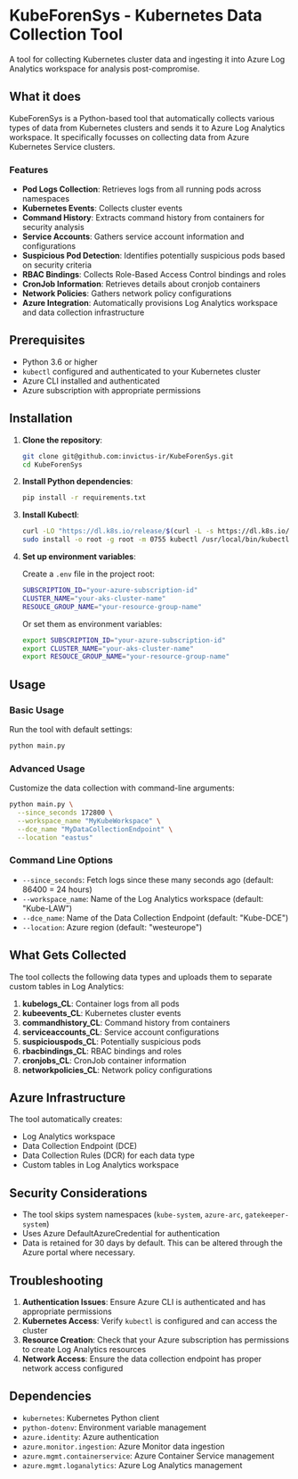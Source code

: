 # KubeForenSys - Kubernetes Data Collection Tool

A tool for collecting Kubernetes cluster data and ingesting it into Azure Log Analytics workspace for analysis post-compromise.

## What it does

KubeForenSys is a Python-based tool that automatically collects various types of data from Kubernetes clusters and sends it to Azure Log Analytics workspace. It specifically focusses on collecting data from Azure Kubernetes Service clusters.

### Features

- **Pod Logs Collection**: Retrieves logs from all running pods across namespaces
- **Kubernetes Events**: Collects cluster events
- **Command History**: Extracts command history from containers for security analysis
- **Service Accounts**: Gathers service account information and configurations
- **Suspicious Pod Detection**: Identifies potentially suspicious pods based on security criteria
- **RBAC Bindings**: Collects Role-Based Access Control bindings and roles
- **CronJob Information**: Retrieves details about cronjob containers
- **Network Policies**: Gathers network policy configurations
- **Azure Integration**: Automatically provisions Log Analytics workspace and data collection infrastructure

## Prerequisites

- Python 3.6 or higher
- `kubectl` configured and authenticated to your Kubernetes cluster
- Azure CLI installed and authenticated
- Azure subscription with appropriate permissions

## Installation

1. **Clone the repository**:
   ```bash
   git clone git@github.com:invictus-ir/KubeForenSys.git
   cd KubeForenSys
   ```

2. **Install Python dependencies**:
   ```bash
   pip install -r requirements.txt
   ```
3. **Install Kubectl**:

   ```bash
   curl -LO "https://dl.k8s.io/release/$(curl -L -s https://dl.k8s.io/release/stable.txt)/bin/linux/amd64/kubectl.sha256"
   sudo install -o root -g root -m 0755 kubectl /usr/local/bin/kubectl
   ```

4. **Set up environment variables**:
   
   Create a `.env` file in the project root:
   ```bash
   SUBSCRIPTION_ID="your-azure-subscription-id"
   CLUSTER_NAME="your-aks-cluster-name"
   RESOUCE_GROUP_NAME="your-resource-group-name"
   ```
   
   Or set them as environment variables:
   ```bash
   export SUBSCRIPTION_ID="your-azure-subscription-id"
   export CLUSTER_NAME="your-aks-cluster-name"
   export RESOUCE_GROUP_NAME="your-resource-group-name"
   ```

## Usage

### Basic Usage

Run the tool with default settings:
```bash
python main.py
```

### Advanced Usage

Customize the data collection with command-line arguments:
```bash
python main.py \
  --since_seconds 172800 \
  --workspace_name "MyKubeWorkspace" \
  --dce_name "MyDataCollectionEndpoint" \
  --location "eastus"
```

### Command Line Options

- `--since_seconds`: Fetch logs since these many seconds ago (default: 86400 = 24 hours)
- `--workspace_name`: Name of the Log Analytics workspace (default: "Kube-LAW")
- `--dce_name`: Name of the Data Collection Endpoint (default: "Kube-DCE")
- `--location`: Azure region (default: "westeurope")

## What Gets Collected

The tool collects the following data types and uploads them to separate custom tables in Log Analytics:

1. **kubelogs_CL**: Container logs from all pods
2. **kubeevents_CL**: Kubernetes cluster events
3. **commandhistory_CL**: Command history from containers
4. **serviceaccounts_CL**: Service account configurations
5. **suspiciouspods_CL**: Potentially suspicious pods
6. **rbacbindings_CL**: RBAC bindings and roles
7. **cronjobs_CL**: CronJob container information
8. **networkpolicies_CL**: Network policy configurations

## Azure Infrastructure

The tool automatically creates:
- Log Analytics workspace
- Data Collection Endpoint (DCE)
- Data Collection Rules (DCR) for each data type
- Custom tables in Log Analytics workspace

## Security Considerations

- The tool skips system namespaces (`kube-system`, `azure-arc`, `gatekeeper-system`)
- Uses Azure DefaultAzureCredential for authentication
- Data is retained for 30 days by default. This can be altered through the Azure portal where necessary.

## Troubleshooting

1. **Authentication Issues**: Ensure Azure CLI is authenticated and has appropriate permissions
2. **Kubernetes Access**: Verify `kubectl` is configured and can access the cluster
3. **Resource Creation**: Check that your Azure subscription has permissions to create Log Analytics resources
4. **Network Access**: Ensure the data collection endpoint has proper network access configured

## Dependencies

- `kubernetes`: Kubernetes Python client
- `python-dotenv`: Environment variable management
- `azure.identity`: Azure authentication
- `azure.monitor.ingestion`: Azure Monitor data ingestion
- `azure.mgmt.containerservice`: Azure Container Service management
- `azure.mgmt.loganalytics`: Azure Log Analytics management
